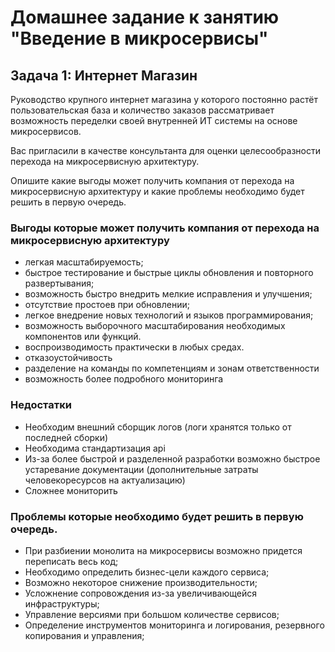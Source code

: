 # Домашнее задание к занятию "Введение в микросервисы"

## Задача 1: Интернет Магазин

Руководство крупного интернет магазина у которого постоянно растёт пользовательская база и количество заказов рассматривает возможность переделки своей внутренней ИТ системы на основе микросервисов. 

Вас пригласили в качестве консультанта для оценки целесообразности перехода на микросервисную архитектуру. 

Опишите какие выгоды может получить компания от перехода на микросервисную архитектуру и какие проблемы необходимо будет решить в первую очередь.

### Выгоды которые может получить компания от перехода на микросервисную архитектуру  
* легкая масштабируемость;  
* быстрое тестирование и быстрые циклы обновления и повторного развертывания;  
* возможность быстро внедрить мелкие исправления и улучшения;  
* отсутствие простоев при обновлении;  
* легкое внедрение новых технологий и языков программирования;  
* возможность выборочного масштабирования необходимых компонентов или функций.  
* воспроизводимость практически в любых средах.
* отказоустойчивость
* разделение на команды по компетенциям и зонам ответственности
* возможность более подробного мониторинга
### Недостатки
* Необходим внешний сборщик логов (логи хранятся только от последней сборки)
* Необходима стандартизация api
* Из-за более быстрой и разделенной разработки возможно быстрое устаревание документации (дополнительные затраты человекоресурсов на актуализацию)
* Сложнее мониторить
### Проблемы которые необходимо будет решить в первую очередь.
* При разбиении монолита на микросервисы возможно придется переписать весь код; 
* Необходимо определить бизнес-цели каждого сервиса;
* Возможно некоторое снижение производительности;  
* Усложнение сопровождения из-за увеличивающейся инфраструктуры; 
* Управление версиями при большом количестве сервисов;
* Определение инструментов мониторинга и логирования,  резервного  копирования  и  управления;
